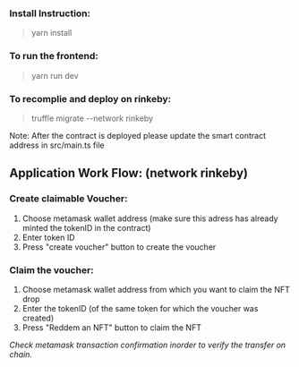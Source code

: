 ### Install Instruction:
> yarn install

### To run the frontend:
> yarn run dev

### To recomplie and deploy on rinkeby:
> truffle migrate --network rinkeby

Note: After the contract is deployed please update the smart contract address in src/main.ts file


## Application Work Flow: (network rinkeby)

### Create claimable Voucher:
1) Choose metamask wallet address (make sure this adress has already minted the tokenID in the contract)
2) Enter token ID
3) Press "create voucher" button to create the voucher

### Claim the voucher:
1) Choose metamask wallet address from which you want to claim the NFT drop
2) Enter the tokenID (of the same token for which the voucher was created)
3) Press "Reddem an NFT" button to claim the NFT


*Check metamask transaction confirmation inorder to verify the transfer on chain.*
